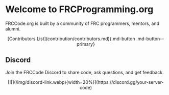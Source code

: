 # Welcome to FRCProgramming.org

FRCCode.org is built by a community of FRC programmers, mentors, and alumni.

<center markdown>
[Contributors List](contribution/contributors.md){.md-button .md-button--primary}
</center>

## Discord

Join the FRCCode Discord to share code, ask questions, and get feedback.

<center markdown>
[![](/img/discord-link.webp){width=20%}](https://discord.gg/your-server-code)
</center>

<br>
